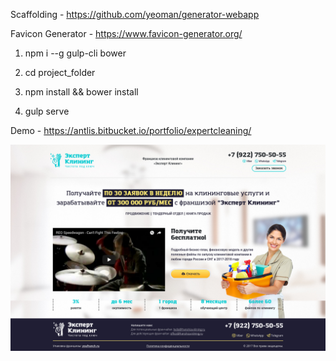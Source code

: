 Scaffolding - https://github.com/yeoman/generator-webapp

Favicon Generator - https://www.favicon-generator.org/

1) npm i --g gulp-cli bower

2) cd project_folder

3) npm install && bower install

4) gulp serve

Demo - https://antlis.bitbucket.io/portfolio/expertcleaning/

![ExpertCleaning Screenshot](./screenshot.png)